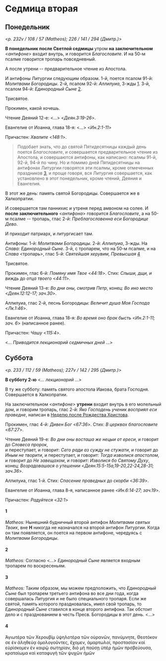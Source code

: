
# Седмица вторая

## Понедельник

<*p. 232v / 108 / 57 (Matheos); 226 / 141 / 294 (Дмитр.)*>

**В понедельник после Светлой седмицы** утром **на заключительном** <*антифоне*>
входит внутрь, и говорится *Благословите*. И на 50-м псалме говорится тропарь повседневный.

А после утрени -- предварительное чтение из Апостола.

И антифоны Литургии следующим образом.
1-й, поется псалом 91-й: *Молитвами Богородицы*.
2-й, псалом 92-й: *Аллилуиа*, 3-жды [1](#1).
3-й, псалом 94-й: *Единородный Сыне* [2](#2).

Трисвятое. 

Прокимен, какой хочешь.

Чтение Деяний 12-е: <...> <*Деян.3:19-26*>.

Евангелие от Иоанна, глава 18-я: <...> <*Ин.2:1-11*>

Причастен: *Хвалите* <*148:1*>.

> Подобает знать, что до святой Пятидесятницы каждый день поется *Благословите*, и совершается 
> предварительное чтение из Апостола, и совершаются антифоны, как написано: псалмы 91-й, 92-й, 
> 94-й по чину. Но и помимо дней Пятидесятницы на антифонах Литургии говорятся эти псалмы, кроме 
> отмеченных праздников [3](#3), и проще говоря, вся Литургия совершается, как установлено в этот 
> понедельник, кроме чтений, Деяния и Евангелия. 

В этот же день: память святой Богородицы. Совершается же в Халкопратии. 

И совершается там паннихис и утреня перед амвоном на солее. И **после заключительного** 
<*антифона*> говорится *Благословите*, а на 50-м псалме -- тропарь, глас 2-й: 
*Преблагословенна еси Богородице Дево*.

И приходит патриарх, и литургисает там.

Антифоны:
1-й: *Молитвами Богородицы*.
2-й: *Аллилуиа*, 3-жды. На *Слава: Единородный Сыне*. 
3-й, с тропарем, что на 50-м псалме, и на *Слава* <тропарь>, глас 5-й: 
*Святейшая херувим, Превысшая* [4](#4)

Трисвятое.

Прокимен, глас 6-й: *Помяну имя Твое* <*44:18*>.
Стих: *Слыши, дщи, и виждь* до *отца твоего* <*44:11*>.

Чтение Деяний 13-е: *Во дни оны, смотрив Петр*, конец: *Во ино место* <*Деян.12:12-17; зач.30*>.

Аллилуиа, глас 2-й, песнь Богородицы: *Величит душа Моя Господа* <*Лк.1:46*>.

Евангелие от Иоанна, глава 18-я: *Во время оно брак бысть* <*Ин.2:1-11; зач. 6*> (написанное ранее).

Причастен: *Чашу* <*115:4*>.

<*... Приводится лекционарий седмичных дней ...*>

## Суббота

<*p. 233 / 112 / 59 (Matheos); 227v / 142 / 295 (Дмитр.)*>

**В субботу 2-ю** <*... лекционарий ...*>

В ту же субботу: память святого апостола Иакова, брата Господня. Совершается в Халкопратии.

На заключительном <*антифоне*> **утрени** входит внутрь в его молельный дом, и говорим тропарь, 
глас 2-й: *Яко Господень ученик восприял еси праведне*, написан в 
[Неделю после Рождества Христова](../12_december/12_26_Y_GE_sunday.md).

Прокимен, глас 4-й: *Дивен Бог* <*67:36*>.
Стих: *В церквах благословите* <*67:27*>.

Чтение Деяний 19-е: *Во дни оны восташа же нецыи от ереси*, и говорит до *Словеса пророк*,  
и переступает, и говорит: *Сего ради аз сужду не стужати*, и говорит до *Иным не творити*, 
и переступает, и говорит: *Тогда изволися апостолом*, и говорит до *Не завещахом*,
и говорит: *Изволися бо Святому Духу*, конец: *Возрадовашася о утешении* 
<*Деян.15:5-15a,19-20,22-24,28-31; зач.36*>.

Аллилуиа, глас 1-й. Стих: *Спасение праведных* до *скорби* <*36:39*>.

Евангелие от Иоанна, глава 8-я, написанное ранее <*Ин.6:14-27; зач.19*>.

Причастен: *Радуйтеся* <*32:1*>


#### 1

*Matheos:* Нынешний будничный второй антифон *Молитвами святых Твоих*, вне **H**
никогда не назначался на второй антифон Литургии. Когда он там появляется, он поется на первом 
антифоне, чередуясь с *Молитвами Богородицы*.

#### 2

*Matheos:* Согласно <...> *Единородный Сыне* является входным тропарем по воскресеньям.

#### 3

*Matheos:* Таким образом, мы можем предположить, что *Единородный Сыне* был тропарем третьего 
антифона во все дни года, когда совершалась Литургия и не было специального тропаря. Если же 
святой, память которого праздновалась, имел свой тропарь, то *Единородный Сыне* ставился 
в конце второго антифона. Так обстоит дело и с празднованием в честь Пресв. Богородицы 
в этот день. <...>

#### 4

Ἁγιωτέρα τῶν Χερουβίμ ὑψηλοτέρα τῶν οὐρανῶν, πανύμνητε, Θεοτόκον σε ἐν ἀληθεύᾳ ὁμολογοῦντες,
ἔχομεν, ἀμαρτωλοί, προστασίαν καὶ εὑρίσκομεν ἐν καιρῷ σωτηρίαν, διὸ μὴ παύσῃ ὑπὲρ ἡμῶν πρσβεύουσα, 
κραταίωμα καὶ καταφυγὴ τῶν ψυχῶν ἡμῶν